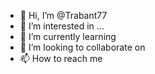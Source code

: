 - 👋 Hi, I’m @Trabant77
- 👀 I’m interested in ...
- 🌱 I’m currently learning 
- 💞️ I’m looking to collaborate on
- 📫 How to reach me
